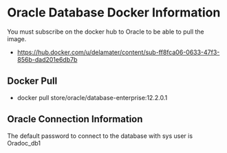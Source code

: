 # Oracle Database Docker Information
You must subscribe on the docker hub to Oracle to be able to pull the image. 
- https://hub.docker.com/u/delamater/content/sub-ff8fca06-0633-47f3-856b-dad201e6db7b

## Docker Pull 
- docker pull store/oracle/database-enterprise:12.2.0.1

## Oracle Connection Information
The default password to connect to the database with sys user is Oradoc_db1